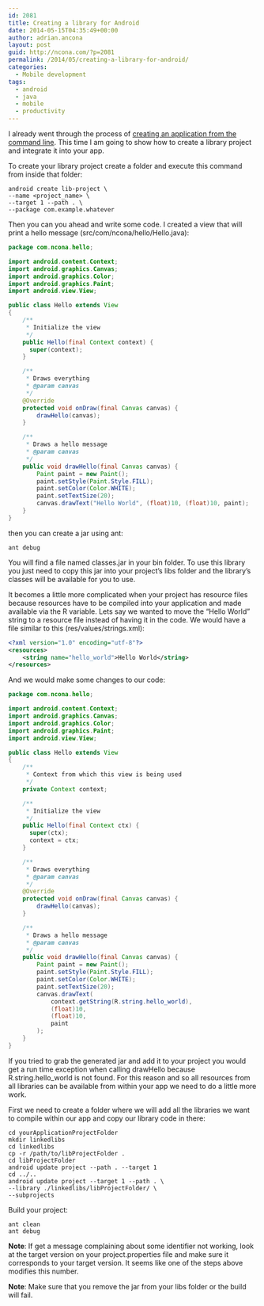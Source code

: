 ```yaml
---
id: 2081
title: Creating a library for Android
date: 2014-05-15T04:35:49+00:00
author: adrian.ancona
layout: post
guid: http://ncona.com/?p=2081
permalink: /2014/05/creating-a-library-for-android/
categories:
  - Mobile development
tags:
  - android
  - java
  - mobile
  - productivity
---
```

I already went through the process of [creating an application from the command line](http://ncona.com/2013/02/introduction-to-android-development-building-an-application-without-an-ide/ "Creating an application from the command line"). This time I am going to show how to create a library project and integrate it into your app.

To create your library project create a folder and execute this command from inside that folder:

```
android create lib-project \
--name <project_name> \
--target 1 --path . \
--package com.example.whatever
```

Then you can you ahead and write some code. I created a view that will print a hello message (src/com/ncona/hello/Hello.java):

<!--more-->

```java
package com.ncona.hello;

import android.content.Context;
import android.graphics.Canvas;
import android.graphics.Color;
import android.graphics.Paint;
import android.view.View;

public class Hello extends View
{
    /**
     * Initialize the view
     */
    public Hello(final Context context) {
      super(context);
    }

    /**
     * Draws everything
     * @param canvas
     */
    @Override
    protected void onDraw(final Canvas canvas) {
        drawHello(canvas);
    }

    /**
     * Draws a hello message
     * @param canvas
     */
    public void drawHello(final Canvas canvas) {
        Paint paint = new Paint();
        paint.setStyle(Paint.Style.FILL);
        paint.setColor(Color.WHITE);
        paint.setTextSize(20);
        canvas.drawText("Hello World", (float)10, (float)10, paint);
    }
}
```

then you can create a jar using ant:

```
ant debug
```

You will find a file named classes.jar in your bin folder. To use this library you just need to copy this jar into your project&#8217;s libs folder and the library&#8217;s classes will be available for you to use.

It becomes a little more complicated when your project has resource files because resources have to be compiled into your application and made available via the R variable. Lets say we wanted to move the &#8220;Hello World&#8221; string to a resource file instead of having it in the code. We would have a file similar to this (res/values/strings.xml):

```xml
<?xml version="1.0" encoding="utf-8"?>
<resources>
    <string name="hello_world">Hello World</string>
</resources>
```

And we would make some changes to our code:

```java
package com.ncona.hello;

import android.content.Context;
import android.graphics.Canvas;
import android.graphics.Color;
import android.graphics.Paint;
import android.view.View;

public class Hello extends View
{
    /**
     * Context from which this view is being used
     */
    private Context context;

    /**
     * Initialize the view
     */
    public Hello(final Context ctx) {
      super(ctx);
      context = ctx;
    }

    /**
     * Draws everything
     * @param canvas
     */
    @Override
    protected void onDraw(final Canvas canvas) {
        drawHello(canvas);
    }

    /**
     * Draws a hello message
     * @param canvas
     */
    public void drawHello(final Canvas canvas) {
        Paint paint = new Paint();
        paint.setStyle(Paint.Style.FILL);
        paint.setColor(Color.WHITE);
        paint.setTextSize(20);
        canvas.drawText(
            context.getString(R.string.hello_world),
            (float)10,
            (float)10,
            paint
        );
    }
}
```

If you tried to grab the generated jar and add it to your project you would get a run time exception when calling drawHello because R.string.hello_world is not found. For this reason and so all resources from all libraries can be available from within your app we need to do a little more work.

First we need to create a folder where we will add all the libraries we want to compile within our app and copy our library code in there:

```
cd yourApplicationProjectFolder
mkdir linkedlibs
cd linkedlibs
cp -r /path/to/libProjectFolder .
cd libProjectFolder
android update project --path . --target 1
cd ../..
android update project --target 1 --path . \
--library ./linkedlibs/libProjectFolder/ \
--subprojects
```

Build your project:

```
ant clean
ant debug
```

**Note**: If get a message complaining about some identifier not working, look at the target version on your project.properties file and make sure it corresponds to your target version. It seems like one of the steps above modifies this number.
  
**Note**: Make sure that you remove the jar from your libs folder or the build will fail.
